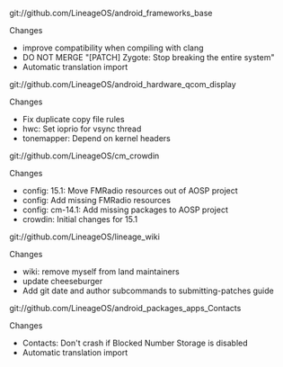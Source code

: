 
git://github.com/LineageOS/android_frameworks_base

Changes
- improve compatibility when compiling with clang
- DO NOT MERGE "[PATCH] Zygote: Stop breaking the entire system"
- Automatic translation import

git://github.com/LineageOS/android_hardware_qcom_display

Changes
- Fix duplicate copy file rules
- hwc: Set ioprio for vsync thread
- tonemapper: Depend on kernel headers

git://github.com/LineageOS/cm_crowdin

Changes
- config: 15.1: Move FMRadio resources out of AOSP project
- config: Add missing FMRadio resources
- config: cm-14.1: Add missing packages to AOSP project
- crowdin: Initial changes for 15.1

git://github.com/LineageOS/lineage_wiki

Changes
- wiki: remove myself from land maintainers
- update cheeseburger
- Add git date and author subcommands to submitting-patches guide

git://github.com/LineageOS/android_packages_apps_Contacts

Changes
- Contacts: Don't crash if Blocked Number Storage is disabled
- Automatic translation import
